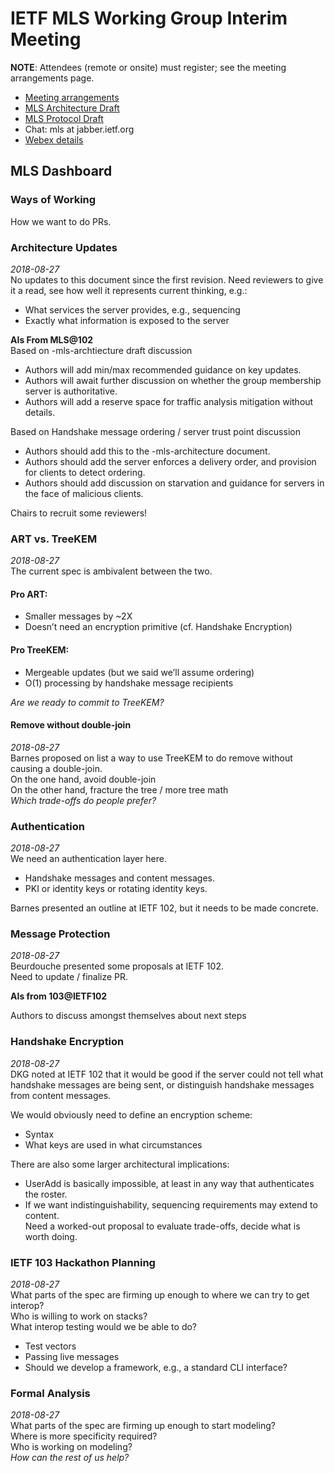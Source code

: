 # IETF MLS Working Group Interim Meeting

**NOTE**: Attendees (remote or onsite) must register; see the meeting arrangements page.

* [Meeting arrangements](https://github.com/mlswg/wg-materials/tree/master/interim-2018-09)
* [MLS Architecture Draft](https://github.com/mlswg/mls-architecture)
* [MLS Protocol Draft](https://github.com/mlswg/mls-protocol)
* Chat: mls at jabber.ietf.org
* [Webex details](https://github.com/mlswg/wg-materials/tree/master/interim-2018-09#remote-participation)

## MLS Dashboard

### Ways of Working

How we want to do PRs.

### Architecture Updates
_2018-08-27_ \
No updates to this document since the first revision. Need reviewers to give it a read, see how well it represents current thinking, e.g.:
* What services the server provides, e.g., sequencing
* Exactly what information is exposed to the server

**AIs From MLS@102**\
Based on -mls-archtiecture draft discussion
* Authors will add min/max recommended guidance on key updates.
* Authors will await further discussion on whether the group membership server is authoritative.
* Authors will add a reserve space for traffic analysis mitigation without details.

Based on Handshake message ordering / server trust point discussion
* Authors should add this to the -mls-architecture document.
* Authors should add the server enforces a delivery order, and provision for clients to detect ordering.
* Authors should add discussion on starvation and guidance for servers in the face of malicious clients.

Chairs to recruit some reviewers!

### ART vs. TreeKEM
_2018-08-27_ \
The current spec is ambivalent between the two.
#### Pro ART:
* Smaller messages by ~2X
* Doesn’t need an encryption primitive (cf. Handshake Encryption)
#### Pro TreeKEM:
* Mergeable updates (but we said we’ll assume ordering)
* O(1) processing by handshake message recipients

_Are we ready to commit to TreeKEM?_

#### Remove without double-join
_2018-08-27_ \
Barnes proposed on list a way to use TreeKEM to do remove without causing a double-join.\
On the one hand, avoid double-join\
On the other hand, fracture the tree / more tree math\
_Which trade-offs do people prefer?_


### Authentication
_2018-08-27_ \
We need an authentication layer here.
* Handshake messages and content messages.
* PKI or identity keys or rotating identity keys.

Barnes presented an outline at IETF 102, but it needs to be made concrete.

### Message Protection
_2018-08-27_ \
Beurdouche presented some proposals at IETF 102.\
Need to update / finalize PR.

**AIs from 103@IETF102**

Authors to discuss amongst themselves about next steps

### Handshake Encryption
_2018-08-27_ \
DKG noted at IETF 102 that it would be good if the server could not tell what handshake messages are being sent, or distinguish handshake messages from content messages.

We would obviously need to define an encryption scheme:
* Syntax
* What keys are used in what circumstances

There are also some larger architectural implications:
* UserAdd is basically impossible, at least in any way that authenticates the roster.
* If we want indistinguishability, sequencing requirements may extend to content.\
Need a worked-out proposal to evaluate trade-offs, decide what is worth doing.

### IETF 103 Hackathon Planning
_2018-08-27_ \
What parts of the spec are firming up enough to where we can try to get interop?\
Who is willing to work on stacks?\
What interop testing would we be able to do?
* Test vectors
* Passing live messages
* Should we develop a framework, e.g., a standard CLI interface?

### Formal Analysis
_2018-08-27_ \
What parts of the spec are firming up enough to start modeling?\
Where is more specificity required?\
Who is working on modeling?\
_How can the rest of us help?_
